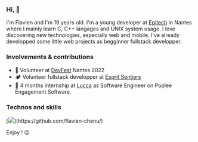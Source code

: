 ### Hi, 🫡

I'm Flavien and I'm 19 years old.
I'm a young developer at [Epitech](https://www.epitech.eu/fr/formations/epitech-en-5-ans/) in Nantes where I mainly learn C, C++ langages and UNIX system usage. I love discovering new technologies, especially web and mobile. I've already developped some little web projects as begginner fullstack developper.

### Involvements & contributions
* 🌱 Volunteer at [DevFest](https://devfest.gdgnantes.com/) Nantes 2022
* 🏕️ Volunteer fullstack developper at [Esprit Sentiers](https://www.esprit-sentiers.fr/)
* 🍊 4 months internship at [Lucca](https://github.com/LuccaSA) as Software Engineer on Poplee Engagement Software.


### Technos and skills
[![](https://skills.thijs.gg/icons?i=c,react,nextjs,redux,js,html,css,python,php,mysql")](https://github.com/flavien-chenu/)  

Enjoy ! 😉 

